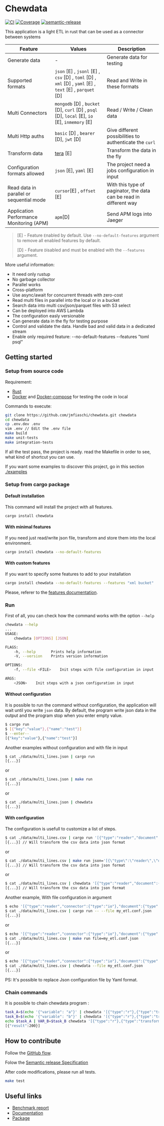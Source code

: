 # Chewdata

[![CI](https://github.com/jmfiaschi/chewdata/workflows/CI/badge.svg)](https://github.com/jmfiaschi/chewdata/actions)
[![Coverage](https://codecov.io/gh/jmfiaschi/chewdata/branch/main/graph/badge.svg?token=EI62L7XQAH)](https://codecov.io/gh/jmfiaschi/chewdata)
[![semantic-release](https://img.shields.io/badge/%20%20%F0%9F%93%A6%F0%9F%9A%80-semantic--release-e10079.svg)](https://github.com/semantic-release/semantic-release)

This application is a light ETL in rust that can be used as a connector between systems

| Feature                                  | Values                                                                                                  | Description                                                        |
| ---------------------------------------- | ------------------------------------------------------------------------------------------------------- | ------------------------------------------------------------------ |
| Generate data                            | -                                                                                                       | Generate data for testing                                          |
| Supported formats                        | `json` [E] , `jsonl` [E] , `csv` [D] , `toml` [D] , `xml` [D] , `yaml` [E] , `text` [E] , `parquet` [D] | Read and Write in these formats                                    |
| Multi Connectors                         | `mongodb` [D] , `bucket` [D], `curl` [D] , `psql` [D], `local` [E], `io` [E], `inmemory` [E]            | Read / Write / Clean data                                          |
| Multi Http auths                         | `basic` [D] , `bearer` [D], `jwt` [D]                                                                   | Give different possibilities to authenticate the `curl`            |
| Transform data                           | [tera](https://tera.netlify.app/docs)    [E]                                                            | Transform the data in the fly                                      |
| Configuration formats allowed            | `json` [E], `yaml`     [E]                                                                              | The project need a jobs configuration in input                     |
| Read data in parallel or sequential mode | `cursor`[E] , `offset`     [E]                                                                          | With this type of paginator, the data can be read in different way |
| Application Performance Monitoring (APM) | `apm`[D]                                                                                                | Send APM logs into Jaeger                                          |

> [E] - Feature `E`nabled by default. Use `--no-default-features` argument to remove all enabled features by default.
>
> [D] - Feature `D`isabled and must be enabled with the `--features` argument.

More useful information:

* It need only rustup
* No garbage collector
* Parallel works
* Cross-platform
* Use async/await for concurrent threads with zero-cost
* Read multi files in parallel into the local or in a bucket
* Search data into multi csv/json/parquet files with S3 select
* Can be deployed into AWS Lambda
* The configuration easly versionable
* Can generate data in the fly for testing purpose
* Control and validate the data. Handle bad and valid data in a dedicated stream
* Enable only required feature: --no-default-features --features "toml psql"

## Getting started

### Setup from source code

Requirement:

* [Rust](https://www.rust-lang.org/tools/install)
* [Docker](https://docs.docker.com/get-docker/) and [Docker-compose](https://docs.docker.com/compose/install/) for testing the code in local

Commands to execute:

```Bash
git clone https://github.com/jmfiaschi/chewdata.git chewdata
cd chewdata
cp .env.dev .env
vim .env // Edit the .env file
make build
make unit-tests
make integration-tests
```

If all the test pass, the project is ready. read the Makefile in order to see, what kind of shortcut you can use.

If you want some examples to discover this project, go in this section [./examples](./examples/)

### Setup from cargo package

#### Default installation

This command will install the project with all features.

```bash
cargo install chewdata
```

#### With minimal features

If you need just read/write json file, transform and store them into the local environment.

```bash
cargo install chewdata --no-default-features
```

#### With custom features

If you want to specify some features to add to your installation

```bash
cargo install chewdata --no-default-features --features "xml bucket"
```

Please, referer to the [features documentation](/docs/componants/features)</a>.

### Run

First of all, you can check how the command works with the option `--help`

```bash
chewdata --help
...
USAGE:
    chewdata [OPTIONS] [JSON]

FLAGS:
    -h, --help       Prints help information
    -V, --version    Prints version information

OPTIONS:
    -f, --file <FILE>    Init steps with file configuration in input

ARGS:
    <JSON>    Init steps with a json configuration in input
```

#### Without configuration

It is possible to run the command without configuration, the application will wait until you write `json` data. By default, the program write json data in the output and the program stop when you enter empty value.

```Bash
$ cargo run
$ [{"key":"value"},{"name":"test"}]
$ --enter--
[{"key":"value"},{"name":"test"}]
```

Another examples without configuration and with file in input

```Bash
$ cat ./data/multi_lines.json | cargo run
[{...}]
```

or

```Bash
$ cat ./data/multi_lines.json | make run
[{...}]
```

or

```Bash
$ cat ./data/multi_lines.json | chewdata
[{...}]
```

#### With configuration

The configuration is usefull to customize a list of steps.

```Bash
$ cat ./data/multi_lines.csv | cargo run '[{"type":"reader","document":{"type":"csv"}},{"type":"writer"}]'
[{...}] // Will transform the csv data into json format
```

or

```Bash
$ cat ./data/multi_lines.csv | make run json='[{\"type\":\"reader\",\"document\":{\"type\":\"csv\"}},{\"type\":\"writer\"}]'
[{...}] // Will transform the csv data into json format
```

or

```Bash
$ cat ./data/multi_lines.csv | chewdata '[{"type":"reader","document":{"type":"csv"}},{"type":"writer"}]'
[{...}] // Will transform the csv data into json format
```

Another example, With file configuration in argument

```Bash
$ echo '[{"type":"reader","connector":{"type":"io"},"document":{"type":"csv"}},{"type":"writer"}]' > my_etl.conf.json
$ cat ./data/multi_lines.csv | cargo run -- --file my_etl.conf.json
[{...}]
```

or

```Bash
$ echo '[{"type":"reader","connector":{"type":"io"},"document":{"type":"csv"}},{"type":"writer"}]' > my_etl.conf.json
$ cat ./data/multi_lines.csv | make run file=my_etl.conf.json
[{...}]
```

or

```Bash
$ echo '[{"type":"reader","connector":{"type":"io"},"document":{"type":"csv"}},{"type":"writer"}]' > my_etl.conf.json
$ cat ./data/multi_lines.csv | chewdata --file my_etl.conf.json
[{...}]
```

PS: It's possible to replace Json configuration file by Yaml format.

### Chain commands

It is possible to chain chewdata program :

```bash
task_A=$(echo '{"variable": "a"}' | chewdata '[{"type":"r"},{"type":"transformer","actions":[{"field":"/","pattern":"{{ input | json_encode() }}"},{"field":"value","pattern":"10"}]},{"type":"w", "doc":{"type":"jsonl"}}]') &&\
task_B=$(echo '{"variable": "b"}' | chewdata '[{"type":"r"},{"type":"transformer","actions":[{"field":"/","pattern":"{{ input | json_encode() }}"},{"field":"value","pattern":"20"}]},{"type":"w", "doc":{"type":"jsonl"}}]') &&\
echo $task_A | VAR_B=$task_B chewdata '[{"type":"r"},{"type":"transformer","actions":[{"field":"var_b","pattern":"{{ get_env(name=\"VAR_B\") }}"},{"field":"result","pattern":"{{ output.var_b.value * input.value }}"},{"field":"var_b","type":"remove"}]},{"type":"w"}]'
[{"result":200}]
```

## How to contribute

Follow the [GitHub flow](https://guides.github.com/introduction/flow/).

Folow the [Semantic release Specification](https://semantic-release.gitbook.io/semantic-release/)

After code modifications, please run all tests.

```Bash
make test
```

## Useful links

* [Benchmark report](https://jmfiaschi.github.io/chewdata/benches/main/)
* [Documentation](https://docs.rs/chewdata/latest/chewdata/)
* [Package](https://crates.io/crates/chewdata)
